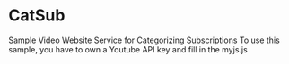 # CatSub
Sample Video Website Service for Categorizing Subscriptions
To use this sample, you have to own a Youtube API key and fill in the myjs.js
